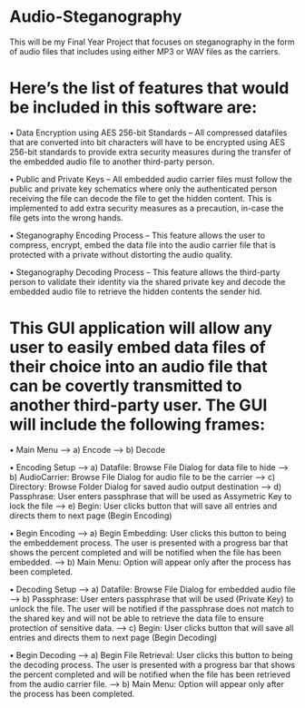 # Audio-Steganography
This will be my Final Year Project that focuses on steganography in the form of audio files that includes using either MP3 or WAV files as the carriers. 


# Here’s the list of features that would be included in this software are:

  •	Data Encryption using AES 256-bit Standards – All compressed datafiles that are converted into bit characters will have to be             encrypted using AES 256-bit standards to provide extra security measures during the transfer of the embedded audio file to another         third-party person. 
  
  •	Public and Private Keys – All embedded audio carrier files must follow the public and private key schematics where only the               authenticated person receiving the file can decode the file to get the hidden content. This is implemented to add extra security           measures as a precaution, in-case the file gets into the wrong hands.
  
  •	Steganography Encoding Process – This feature allows the user to compress, encrypt, embed the data file into the audio carrier file       that is protected with a private without distorting the audio quality. 
  
  •	Steganography Decoding Process – This feature allows the third-party person to validate their identity via the shared private key and     decode the embedded audio file to retrieve the hidden contents the sender hid. 


# This GUI application will allow any user to easily embed data files of their choice into an audio file that can be covertly transmitted to another third-party user. The GUI will include the following frames:

  •	Main Menu --> a) Encode
              --> b) Decode

  •	Encoding Setup --> a) Datafile: Browse File Dialog for data file to hide
                   --> b) AudioCarrier: Browse File Dialog for audio file to be the carrier
                   --> c) Directory: Browse Folder Dialog for saved audio output destination
                   --> d) Passphrase: User enters passphrase that will be used as Assymetric Key to lock the file
                   --> e) Begin: User clicks button that will save all entries and directs them to next page (Begin Encoding)
              
  •	Begin Encoding --> a) Begin Embedding: User clicks this button to being the embeddement process. The user is presented with a                                 progress bar that shows the percent completed and will be notified when the file has been embedded.
                   --> b) Main Menu: Option will appear only after the process has been completed. 
                   
  • Decoding Setup --> a) Datafile: Browse File Dialog for embedded audio file
                   --> b) Passphrase: User enters passphrase that will be used (Private Key) to unlock the file. The user will be                                 notified if the passphrase does not match to the shared key and will not be able to retrieve the data file to                           ensure protection of sensitive data.
                   --> c) Begin: User clicks button that will save all entries and directs them to next page (Begin Decoding)
              
  •	Begin Decoding --> a) Begin File Retrieval: User clicks this button to being the decoding process. The user is presented with a                               progress bar that shows the percent completed and will be notified when the file has been retrieved from the                             audio carrier file.
                   --> b) Main Menu: Option will appear only after the process has been completed. 
           

